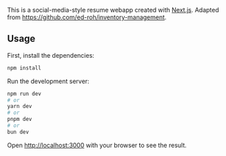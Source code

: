 This is a social-media-style resume webapp created with [Next.js](https://nextjs.org/). Adapted from https://github.com/ed-roh/inventory-management.

## Usage

First, install the dependencies:

```bash
npm install
```

Run the development server:

```bash
npm run dev
# or
yarn dev
# or
pnpm dev
# or
bun dev
```

Open [http://localhost:3000](http://localhost:3000) with your browser to see the result.
